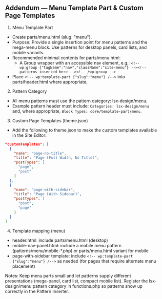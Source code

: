 ## Addendum — Menu Template Part & Custom Page Templates

1) Menu Template Part
- Create parts/menu.html (slug: "menu").
- Purpose: Provide a single insertion point for menu patterns and the mega-menu block. Use patterns for desktop panels, card lists, and mobile variants.
- Recommended minimal contents for parts/menu.html:
  - A Group wrapper with an accessible nav element, e.g.:
    `<!-- wp:group {"tagName":"nav","className":"site-menu"} --><!-- patterns inserted here --><!-- /wp:group -->`
- Place `<!-- wp:template-part {"slug":"menu"} /-->` into parts/header.html where appropriate.

2) Pattern Category
- All menu patterns must use the pattern category: lsx-design/menu.
- Example pattern header must include: `Categories: lsx-design/menu` and, where appropriate, `Block Types: core/template-part/menu`.

3) Custom Page Templates (theme.json)
- Add the following to theme.json to make the custom templates available in the Site Editor:
```json
"customTemplates": [
  {
    "name": "page-no-title",
    "title": "Page (Full Width, No Title)",
    "postTypes": [
      "page",
      "post"
    ]
  },
  {
    "name": "page-with-sidebar",
    "title": "Page (With Sidebar)",
    "postTypes": [
      "post",
      "page"
    ]
  }
]
```

4) Template mapping (menu)
- header.html: include parts/menu.html (desktop)
- mobile-nav-panel.html: include a mobile menu pattern (patterns/menu/mobile-*.php) or parts/menu.html variant for mobile
- page-with-sidebar template: include `<!-- wp:template-part {"slug":"menu"} /-->` as needed (for pages that require alternate menu placement)

Notes: Keep menu parts small and let patterns supply different presentations (mega-panel, card list, compact mobile list). Register the lsx-design/menu pattern category in functions.php so patterns show up correctly in the Pattern Inserter.